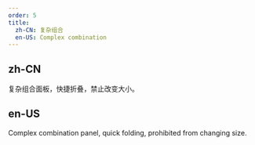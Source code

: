 ```yaml
---
order: 5
title:
  zh-CN: 复杂组合
  en-US: Complex combination
---
```


## zh-CN

复杂组合面板，快捷折叠，禁止改变大小。

## en-US

Complex combination panel, quick folding, prohibited from changing size.